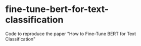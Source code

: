 # fine-tune-bert-for-text-classification
Code to reproduce the paper "How to Fine-Tune BERT for Text Classification"
